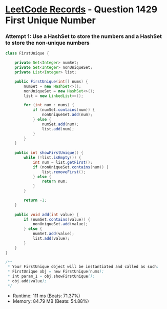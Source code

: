 # [LeetCode Records](../../README.md) - Question 1429 First Unique Number

### Attempt 1: Use a HashSet to store the numbers and a HashSet to store the non-unique numbers
```java
class FirstUnique {

    private Set<Integer> numSet;
    private Set<Integer> nonUniqueSet;
    private List<Integer> list;

    public FirstUnique(int[] nums) {
        numSet = new HashSet<>();
        nonUniqueSet = new HashSet<>();
        list = new LinkedList<>();

        for (int num : nums) {
            if (numSet.contains(num)) {
                nonUniqueSet.add(num);
            } else {
                numSet.add(num);
                list.add(num);
            }
        }
    }
    
    public int showFirstUnique() {
        while (!list.isEmpty()) {
            int num = list.getFirst();
            if (nonUniqueSet.contains(num)) {
                list.removeFirst();
            } else {
                return num;
            }
        }

        return -1;
    }
    
    public void add(int value) {
        if (numSet.contains(value)) {
            nonUniqueSet.add(value);
        } else {
            numSet.add(value);
            list.add(value);
        }
    }
}

/**
 * Your FirstUnique object will be instantiated and called as such:
 * FirstUnique obj = new FirstUnique(nums);
 * int param_1 = obj.showFirstUnique();
 * obj.add(value);
 */
```
- Runtime: 111 ms (Beats: 71.37%)
- Memory: 84.79 MB (Beats: 54.88%)

<br>

